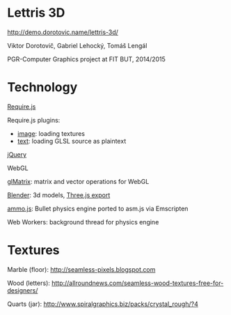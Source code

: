 
Lettris 3D 
===========

http://demo.dorotovic.name/lettris-3d/

Viktor Dorotovič, Gabriel Lehocký, Tomáš Lengál

PGR-Computer Graphics project at FIT BUT, 2014/2015

Technology
=========
[Require.js](http://requirejs.org/)

Require.js plugins:
- [image](https://github.com/millermedeiros/requirejs-plugins): loading textures
- [text](http://github.com/requirejs/text): loading GLSL source as plaintext

[jQuery](http://jquery.com/)

WebGL

[glMatrix](http://glmatrix.net/): matrix and vector operations for WebGL

[Blender](https://www.blender.org/): 3d models, [Three.js export](https://github.com/mrdoob/three.js/tree/master/utils/exporters/blender)

[ammo.js](https://github.com/kripken/ammo.js/): Bullet physics engine ported to asm.js via Emscripten

Web Workers: background thread for physics engine

Textures
========

Marble (floor): http://seamless-pixels.blogspot.com

Wood (letters): http://allroundnews.com/seamless-wood-textures-free-for-designers/

Quarts (jar): http://www.spiralgraphics.biz/packs/crystal_rough/?4
